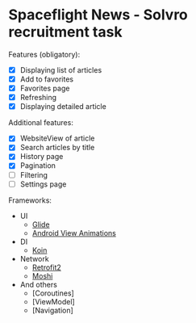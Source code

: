 # Spaceflight News - Solvro recruitment task

Features (obligatory):
- [X] Displaying list of articles
- [X] Add to favorites
- [X] Favorites page
- [X] Refreshing
- [X] Displaying detailed article

Additional features:
- [X] WebsiteView of article
- [X] Search articles by title
- [X] History page
- [X] Pagination
- [ ] Filtering
- [ ] Settings page

Frameworks:
- UI
  - [Glide](https://github.com/bumptech/glide)
  - [Android View Animations](https://github.com/daimajia/AndroidViewAnimations)
- DI
  - [Koin](https://github.com/InsertKoinIO/koin)
- Network
  - [Retrofit2](https://github.com/square/retrofit)
  - [Moshi](https://github.com/square/moshi)
- And others
  - [Coroutines]
  - [ViewModel]
  - [Navigation]
